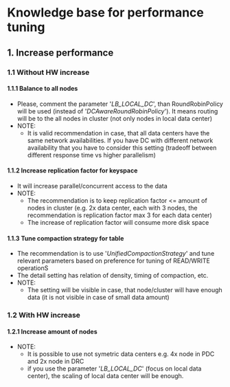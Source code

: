 # Knowledge base for performance tuning

## 1. Increase performance

### 1.1 Without HW increase

#### 1.1.1 Balance to all nodes
  - Please, comment the parameter '_LB_LOCAL_DC_', than RoundRobinPolicy will be
    used (instead of '_DCAwareRoundRobinPolicy_'). It means routing will be
    to the all nodes in cluster (not only nodes in local data center)
  - NOTE: 
    - It is valid recommendation in case, that all data centers have the same
      network availabilities. If you have DC with different network availability
      that you have to consider this setting (tradeoff between different 
      response time vs higher parallelism)

#### 1.1.2 Increase replication factor for keyspace
  - It will increase parallel/concurrent access to the data 
  - NOTE: 
    - The recommendation is to keep replication factor <= amount of nodes in
      cluster (e.g. 2x data center, each with 3 nodes, the recommendation is
      replication factor max 3 for each data center)
    - The increase of replication factor will consume more disk space

#### 1.1.3 Tune compaction strategy for table
   - The recommendation is to use '_UnifiedCompactionStrategy_' and tune relevant
     parameters based on preference for tuning of READ/WRITE operationS 
   - The detail setting has relation of density, timing of compaction, etc.
   - NOTE:
     - The setting will be visible in case, that node/cluster will have enough data
       (it is not visible in case of small data amount) 
  
### 1.2 With HW increase

#### 1.2.1 Increase amount of nodes
  - NOTE:
    - It is possible to use not symetric data centers e.g. 4x node in PDC and
      2x node in DRC
    - if you use the parameter '_LB_LOCAL_DC_' (focus on local data center),
      the scaling of local data center will be enough.

